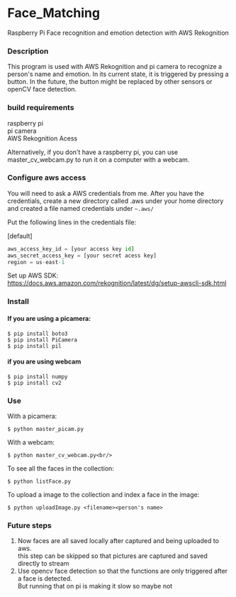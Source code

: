 # Face_Matching
Raspberry Pi Face recognition and emotion detection with AWS Rekognition    

### Description
This program is used with AWS Rekognition and pi camera to recognize a person's name and emotion. In its current state, it is triggered by pressing a button. In the future, the button might be replaced by other sensors or openCV face detection.    

### build requirements
raspberry pi   
pi camera   
AWS Rekognition Acess   

Alternatively, if you don't have a raspberry pi, you can use master_cv_webcam.py to run it on a computer with a webcam.   

### Configure aws access
You will need to ask a AWS credentials from me. After you have the credentials, create a new directory called .aws under your home directory and created a file named credentials under `~.aws/`       


Put the following lines in the credentials file:  

[default]  
```python
aws_access_key_id = [your access key id]
aws_secret_access_key = [your secret acess key]
region = us-east-1  
```

Set up AWS SDK: https://docs.aws.amazon.com/rekognition/latest/dg/setup-awscli-sdk.html      

### Install
#### If you are using a picamera:
```
$ pip install boto3
$ pip install PiCamera
$ pip install pil
```
#### if you are using webcam
```
$ pip install numpy
$ pip install cv2
```

### Use
With a picamera:
```
$ python master_picam.py
```
With a webcam:
```
$ python master_cv_webcam.py<br/>
```

To see all the faces in the collection:
```
$ python listFace.py
```

To upload a image to the collection and index a face in the image:
```
$ python uploadImage.py <filename><person's name>
```

### Future steps
1. Now faces are all saved locally after captured and being uploaded to aws.   
this step can be skipped so that pictures are captured and saved directly to stream  
2. Use opencv face detection so that the functions are only triggered after a face is detected.    
But running that on pi is making it slow so maybe not   
